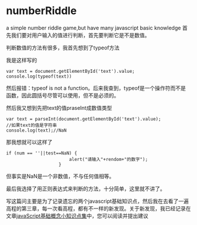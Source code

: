 # numberRiddle
 a simple number riddle game,but have many javascript basic knowledge
首先我们要对用户输入的值进行判断，首先要判断它是不是数值。

判断数值的方法有很多，我首先想到了typeof方法

我是这样写的

```
var text = document.getElementById('text').value;
console.log(typeof(text))
```
然后报错：typeof is not a function。后来我查到，typeof是一个操作符而不是函数，因此圆括号尽管可以使用，但不是必须的。

然后我又想到先把text的值praseInt成数值类型

```
var text = parseInt(document.getElementById('text').value);
//如果text的值是字符串
console.log(text);//NaN
```
那我想就可以这样了

```
if (num == ''||test==NaN) {
                        alert("请输入"+rendom+"的数字");
                    }
```

但事实是NaN是一个非数值，不与任何值相等。

最后我选择了用正则表达式来判断的方法，十分简单，这里就不讲了。

写这篇问主要是为了记录遗忘的两个javascript基础知识点，然后我在去看了一遍高程的第三章，每一次看高程，都有不一样的新发现。关于新发现，我已经记录在文章[javaScript基础概念小知识点集](http://www.cnblogs.com/huyuzhu/p/7988741.html)中，您可以阅读并提出建议
